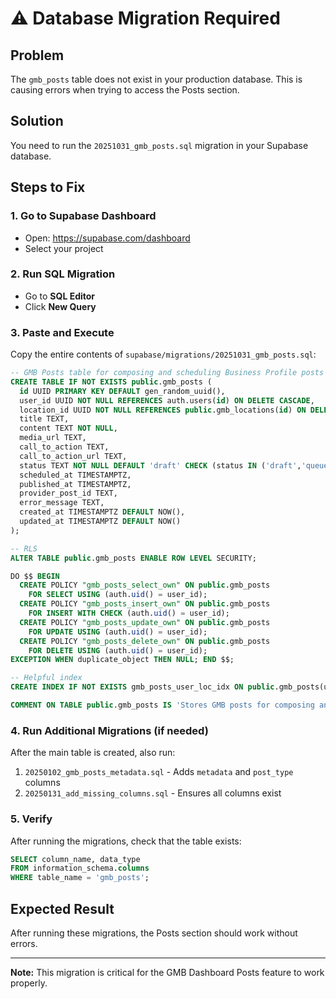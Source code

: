 # ⚠️ Database Migration Required

## Problem
The `gmb_posts` table does not exist in your production database. This is causing errors when trying to access the Posts section.

## Solution
You need to run the `20251031_gmb_posts.sql` migration in your Supabase database.

## Steps to Fix

### 1. Go to Supabase Dashboard
- Open: https://supabase.com/dashboard
- Select your project

### 2. Run SQL Migration
- Go to **SQL Editor**
- Click **New Query**

### 3. Paste and Execute
Copy the entire contents of `supabase/migrations/20251031_gmb_posts.sql`:

```sql
-- GMB Posts table for composing and scheduling Business Profile posts
CREATE TABLE IF NOT EXISTS public.gmb_posts (
  id UUID PRIMARY KEY DEFAULT gen_random_uuid(),
  user_id UUID NOT NULL REFERENCES auth.users(id) ON DELETE CASCADE,
  location_id UUID NOT NULL REFERENCES public.gmb_locations(id) ON DELETE CASCADE,
  title TEXT,
  content TEXT NOT NULL,
  media_url TEXT,
  call_to_action TEXT,
  call_to_action_url TEXT,
  status TEXT NOT NULL DEFAULT 'draft' CHECK (status IN ('draft','queued','published','failed')),
  scheduled_at TIMESTAMPTZ,
  published_at TIMESTAMPTZ,
  provider_post_id TEXT,
  error_message TEXT,
  created_at TIMESTAMPTZ DEFAULT NOW(),
  updated_at TIMESTAMPTZ DEFAULT NOW()
);

-- RLS
ALTER TABLE public.gmb_posts ENABLE ROW LEVEL SECURITY;

DO $$ BEGIN
  CREATE POLICY "gmb_posts_select_own" ON public.gmb_posts
    FOR SELECT USING (auth.uid() = user_id);
  CREATE POLICY "gmb_posts_insert_own" ON public.gmb_posts
    FOR INSERT WITH CHECK (auth.uid() = user_id);
  CREATE POLICY "gmb_posts_update_own" ON public.gmb_posts
    FOR UPDATE USING (auth.uid() = user_id);
  CREATE POLICY "gmb_posts_delete_own" ON public.gmb_posts
    FOR DELETE USING (auth.uid() = user_id);
EXCEPTION WHEN duplicate_object THEN NULL; END $$;

-- Helpful index
CREATE INDEX IF NOT EXISTS gmb_posts_user_loc_idx ON public.gmb_posts(user_id, location_id, status);

COMMENT ON TABLE public.gmb_posts IS 'Stores GMB posts for composing and scheduling Business Profile posts';
```

### 4. Run Additional Migrations (if needed)
After the main table is created, also run:

1. `20250102_gmb_posts_metadata.sql` - Adds `metadata` and `post_type` columns
2. `20250131_add_missing_columns.sql` - Ensures all columns exist

### 5. Verify
After running the migrations, check that the table exists:
```sql
SELECT column_name, data_type 
FROM information_schema.columns 
WHERE table_name = 'gmb_posts';
```

## Expected Result
After running these migrations, the Posts section should work without errors.

---

**Note:** This migration is critical for the GMB Dashboard Posts feature to work properly.

